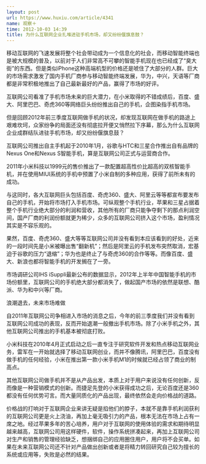 ```yaml
---
layout: post
url: https://www.huxiu.com/article/4341
name: 观察＋
time: 2012-10-03 14:39
title: 为什么互联网企业扎堆进驻手机市场，却又纷纷偃旗息鼓？
---
```

移动互联网的飞速发展将整个社会带动成为一个信息化的社会，而移动智能终端也是被大规模的普及，以前对于人们非常高不可攀的智能手机现在也已经成了“臭大街”的东西。但是类似iPhone这种高端机型的价格还是唬住了大部分的人群。巨大的市场需求激发了国内手机厂商参与移动智能终端发展，华为，中兴，天语等厂商都是非常积极地推出了自己最新最好的产品，赢得了市场的好评。

互联网公司看准了手机市场未来的巨大潜力，在小米取得的不错成绩后，百度、盛大、阿里巴巴、奇虎360等网络巨头纷纷推出自己的手机，企图染指手机市场。

但是回顾2012年前三季度互联网做手机的状况，却发现互联网在做手机的路途上艰难坎坷，众家纷争的局面还没有彻底拉开便又悄然拉下序幕，那么为什么互联网企业成群结队进驻手机市场，却又纷纷偃旗息鼓？

互联网公司推出自主手机起于2010年1月，谷歌与HTC和三星合作推出自有品牌的Nexus One和Nexus S智能手机，算是互联网公司正式与运营商合作。

2011年小米科技以1999元的售价推出了一款配置超高性价比超高的双核智能手机，并在使用MIUI系统的手机中预置了小米自制的多种应用，获得了前所未有的成功。

与这同时，各大互联网巨头包括百度、奇虎360、盛大、阿里云等等都宣布要发布自己的手机，开始将市场打入手机市场。可纵观整个手机行业，苹果和三星占据着整个手机行业绝大部分的利润和营收，其他所有的厂商只能争夺剩下的那点利润空间，国产厂商的利润份额就更为稀少，众多的互联网公司挤入这个市场，盈利情况其实是不容乐观的。

果然，百度、奇虎360、盛大等等互联网公司并没有看到本应该看到的好处，近来的一段时间先是小米被曝出售“翻新机”；然后是阿里云的手机发布突然取消，宏基迫于谷歌的压力“退缩”；华为也是终止了与奇虎360的合作等等。而像百度、盛大、新浪也都将智能手机的开发搁在了一旁。

市场调研公司IHS iSuppli最新公布的数据显示，2012年上半年中国智能手机的市场份额里，互联网公司的手机绝大部分都消失了，做起国产市场的依然是联想、酷派、华为和中兴等厂商。

浪潮退去，未来市场难做

自2011年互联网公司争相进入市场的消息之后，今年的前三季度我们并没有看到互联网公司成功的表现，反而开始退潮一般撤出手机市场。除了小米手机之外，其他互联网公司推出的手机基本被彻底打败。

小米科技在2010年4月正式启动之后一直专注于研究软件开发和热点移动互联网业务，雷军在一开始就选择了移动互联网创业，而并不像腾讯，阿里巴巴，百度没有做手机的任何经验，小米在推出第一款小米手机M1的时候就已经占领了商业的制高点。

其他互联网公司做手机并不是从产品出发，本质上对于用户来说没有任何创新，反而像是一种营销模式的创新。而捷足先登的小米获得成功之后，无论百度还是360都没有任何优势可言。而大量同质化的产品出现，最终依然会走向价格战的道路。

价格战的打响对于互联网企业来讲无疑是掐他们的脖子，本就不是靠手机利润获利的互联网公司更是火上浇油，再加上毫无吸引力的产品，根本无法在市场上占有一席之地。经过苹果多年的苦心培养，用户对于互联网的使用体验的需求和期待明显越来越高，互联网公司用这样硬件，软件，操作系统拼凑起来，再加上互联网公司对生产和销售的管理经验缺乏，想捆绑自己的应用圈住用户，用户将不会买单。如果在未来互联网公司还不针对产品做出创新或者是将精力转回研究自己较为擅长的系统或应用等，失败是必然的结果。

